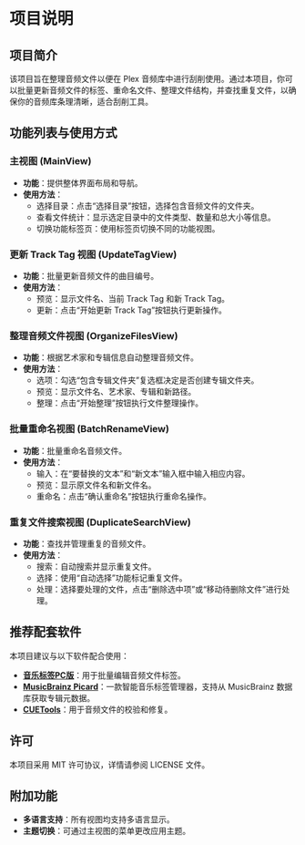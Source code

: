 # 项目说明

## 项目简介

该项目旨在整理音频文件以便在 Plex 音频库中进行刮削使用。通过本项目，你可以批量更新音频文件的标签、重命名文件、整理文件结构，并查找重复文件，以确保你的音频库条理清晰，适合刮削工具。

## 功能列表与使用方式

### 主视图 (MainView)
- **功能**：提供整体界面布局和导航。
- **使用方法**：
    - 选择目录：点击“选择目录”按钮，选择包含音频文件的文件夹。
    - 查看文件统计：显示选定目录中的文件类型、数量和总大小等信息。
    - 切换功能标签页：使用标签页切换不同的功能视图。

### 更新 Track Tag 视图 (UpdateTagView)
- **功能**：批量更新音频文件的曲目编号。
- **使用方法**：
    - 预览：显示文件名、当前 Track Tag 和新 Track Tag。
    - 更新：点击“开始更新 Track Tag”按钮执行更新操作。

### 整理音频文件视图 (OrganizeFilesView)
- **功能**：根据艺术家和专辑信息自动整理音频文件。
- **使用方法**：
    - 选项：勾选“包含专辑文件夹”复选框决定是否创建专辑文件夹。
    - 预览：显示文件名、艺术家、专辑和新路径。
    - 整理：点击“开始整理”按钮执行文件整理操作。

### 批量重命名视图 (BatchRenameView)
- **功能**：批量重命名音频文件。
- **使用方法**：
    - 输入：在“要替换的文本”和“新文本”输入框中输入相应内容。
    - 预览：显示原文件名和新文件名。
    - 重命名：点击“确认重命名”按钮执行重命名操作。

### 重复文件搜索视图 (DuplicateSearchView)
- **功能**：查找并管理重复的音频文件。
- **使用方法**：
    - 搜索：自动搜索并显示重复文件。
    - 选择：使用“自动选择”功能标记重复文件。
    - 处理：选择要处理的文件，点击“删除选中项”或“移动待删除文件”进行处理。

## 推荐配套软件

本项目建议与以下软件配合使用：

- **[音乐标签PC版](https://www.cnblogs.com/vinlxc/p/11347744.html)**：用于批量编辑音频文件标签。
- **[MusicBrainz Picard](https://picard.musicbrainz.org/)**：一款智能音乐标签管理器，支持从 MusicBrainz 数据库获取专辑元数据。
- **[CUETools](http://cue.tools/wiki/Main_Page)**：用于音频文件的校验和修复。

## 许可

本项目采用 MIT 许可协议，详情请参阅 LICENSE 文件。

## 附加功能

- **多语言支持**：所有视图均支持多语言显示。
- **主题切换**：可通过主视图的菜单更改应用主题。

